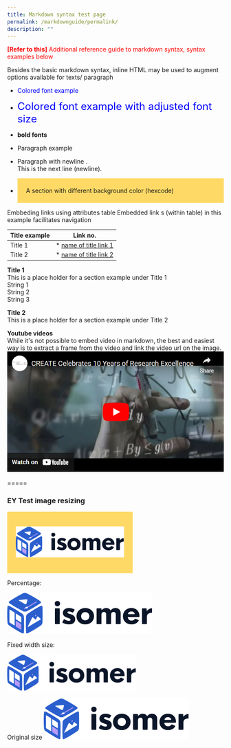 ```yaml
---
title: Markdown syntax test page
permalink: /markdownguide/permalink/
description: ""
---
```

<font color = "red"><b>[Refer to this]</b> Additional reference guide to markdown syntax, syntax examples below</font>

Besides the basic markdown syntax, inline HTML may be used to augment options available for texts/ paragraph

* <font color = "blue"> Colored font example </font>

* <font size="5" color = "blue"> Colored font example with adjusted font size</font>

* <b> bold fonts</b>

* <p> Paragraph example</p>

* Paragraph with newline .<br/> This is the next line (newline).<br/>


* <div style="background-color: #ffd966; padding : 20px"> A section with different background color (hexcode) </div>


Embbeding links using attributes table
Embedded link s (within table) in this example facilitates navigation

| Title example | Link no. |
| --- | --- |
| Title 1 | * [name of title link 1](#1)|
| Title 2 | * [name of title link 2](#2)|


<a id='1'></a>
<b>Title 1</b><br/>
This is a place holder for a section example under Title 1<br/>
String 1<br/>
String 2<br/>
String 3<br/>

<a id='2'></a>
<b>Title 2</b><br/>
This is a place holder for a section example under Title 2

<b> Youtube videos </b> <br/>
While it's not possible to embed video in markdown, the best and easiest way is to extract a frame from the video and link the video url on the image. 
[![Alt text](/images/About%20Create/CreateVisionYTimage.png)](https://safe.menlosecurity.com/https://www.youtube.com/watch?v=fsBoM23PKMs&t=1s)

=====

### EY Test image resizing

<div style="background-color: #ffd966; padding : 20px; width: 50%">

![](/images/isomer-logo.svg)

</div>

Percentage:
<div style="width: 75%">

![](/images/isomer-logo.svg)

</div>

Fixed width size:
<div style="width: 300px">

![](/images/isomer-logo.svg)

</div>

Original size
![](/images/isomer-logo.svg)